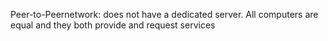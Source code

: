 Peer-to-Peernetwork:
does not have a dedicated server. All computers are equal and they both provide and request services
